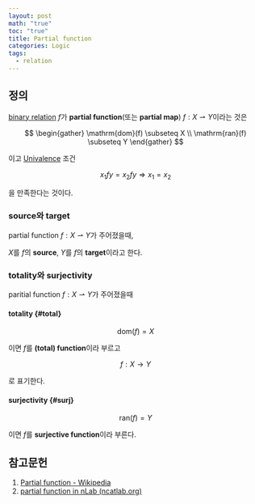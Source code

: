 ```yaml
---
layout: post
math: "true"
toc: "true"
title: Partial function
categories: Logic
tags:
  - relation
---
```

## 정의

[binary relation](https://paraconsistent.github.io/logic/2024/02/26/relation.html#binary-relation) ${ f }$가 **partial function**(또는 **partial map**) ${ f:X \rightharpoonup Y }$이라는 것은

$$ \begin{gather} \mathrm{dom}(f) \subseteq X \\ \mathrm{ran}(f) \subseteq Y  \end{gather} $$

이고 [Univalence](https://paraconsistent.github.io/logic/2024/02/26/relation.html#unival) 조건

$$ x_{1}fy = x_{2}fy \Rightarrow x_{1}=x_{2}  $$

을 만족한다는 것이다. 

### source와 target

partial function ${ f : X \rightharpoonup Y }$가 주어졌을때,

${ X }$를 ${ f }$의 **source**, ${ Y }$를 ${ f }$의 **target**이라고 한다.

### totality와 surjectivity

paritial function ${ f : X \rightharpoonup Y }$가 주어졌을때

#### totality {#total}

$$ \mathrm{dom}(f) = X$$

이면 ${ f }$를 **(total) function**이라 부르고

$$ f: X \to Y $$

로 표기한다.

#### surjectivity {#surj}

$$ \mathrm{ran}(f)=Y $$

이면 ${ f }$를 **surjective function**이라 부른다.

## 참고문헌

1. [Partial function - Wikipedia](https://en.wikipedia.org/wiki/Partial_function)
1. [partial function in nLab (ncatlab.org)](https://ncatlab.org/nlab/show/partial+function)